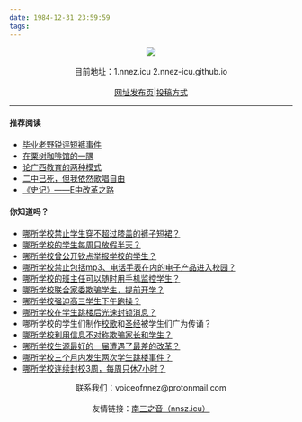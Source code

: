 ```yaml
---
date: 1984-12-31 23:59:59
tags: 
---
```


<center><img src="/welcome/welcome.png"/></center><br>

<center>目前地址：1.nnez.icu 2.nnez-icu.github.io
</center>
<br>
<center><a href="https://github.com/nnez-icu/nnez.icu" target="_blank">网址发布页</a>|<a href="/contact/" target="_blank">投稿方式</a>
</center>

---
#### 推荐阅读
+ [毕业老野锐评短裤事件](/毕业老野锐评短裤事件/)
+ [在栗树咖啡馆的一隅](/在栗树咖啡馆的一隅/)
+ [论广西教育的两种模式](/edu/)
+ [二中已死，但我依然歌唱自由](/二中已死，但我依然歌唱自由/)
+ [《史记》——E中改革之路](/史记/)

#### 你知道吗？
+ [哪所学校禁止学生穿不超过膝盖的裤子短裙？](/史记/#dksj)
+ [哪所学校的学生每周只放假半天？](/史记/#pzzy)
+ [哪所学校曾公开钦点举报学校的学生？](/史记/#qdjb)
+ [哪所学校禁止包括mp3、电话手表在内的电子产品进入校园？](/史记/#pzzj)
+ [哪所学校的班主任可以随时用手机监控学生？](/做遵规守纪好学生)
+ [哪所学校联合家委欺骗学生，提前开学？](/editorial2)
+ [哪所学校强迫高三学生下午跑操？](/浅谈鹅中高三改革)
+ [哪所学校在学生跳楼后光速封锁消息？](/北宁市二中学生坠楼事件)
+ 哪所学校的学生们制作[校歌](/北宁二中校歌)和[圣经](史记/#ezsj)被学生们广为传诵？
+ [哪所学校利用信息不对称欺骗家长和学生？](/史记/#ezsj)
+ [哪所学校生源最好的一届遭遇了最差的改革？](/史记)
+ [哪所学校三个月内发生两次学生跳楼事件？](/史记/#xszl)
+ [哪所学校连续封校3周，每周只休7小时？](/)

<p><center>联系我们：voiceofnnez@protonmail.com </center><br>
<center>友情链接：<a href="https://nnsz.icu" target="_blank">南三之音（nnsz.icu）</a></center></p>
